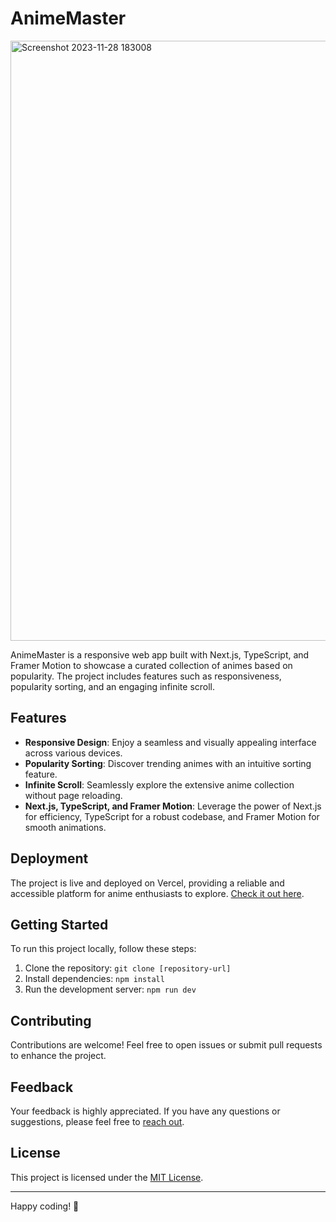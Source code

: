 # AnimeMaster
<img width="960" alt="Screenshot 2023-11-28 183008" src="https://github.com/HensalDeon/anime_master/assets/120702682/b9680395-d62b-4186-b1a2-ff78bb33d06e">

AnimeMaster is a responsive web app built with Next.js, TypeScript, and Framer Motion to showcase a curated collection of animes based on popularity. The project includes features such as responsiveness, popularity sorting, and an engaging infinite scroll.

## Features

- **Responsive Design**: Enjoy a seamless and visually appealing interface across various devices.
- **Popularity Sorting**: Discover trending animes with an intuitive sorting feature.
- **Infinite Scroll**: Seamlessly explore the extensive anime collection without page reloading.
- **Next.js, TypeScript, and Framer Motion**: Leverage the power of Next.js for efficiency, TypeScript for a robust codebase, and Framer Motion for smooth animations.

## Deployment

The project is live and deployed on Vercel, providing a reliable and accessible platform for anime enthusiasts to explore. [Check it out here](animemaster.vercel.app).

## Getting Started

To run this project locally, follow these steps:

1. Clone the repository: `git clone [repository-url]`
2. Install dependencies: `npm install`
3. Run the development server: `npm run dev`

## Contributing

Contributions are welcome! Feel free to open issues or submit pull requests to enhance the project.

## Feedback

Your feedback is highly appreciated. If you have any questions or suggestions, please feel free to [reach out](hensaldeon777@gmail.com).

## License

This project is licensed under the [MIT License](LICENSE).

---

Happy coding! 🚀
